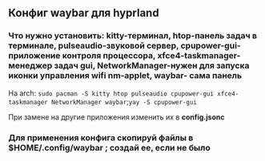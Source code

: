 ## Конфиг waybar для hyprland

### Что нужно установить: kitty-терминал, htop-панель задач в терминале, pulseaudio-звуковой сервер, cpupower-gui- приложение контроля процессора, xfce4-taskmanager-менеджер задач gui, NetworkManager-нужен для запуска иконки управления wifi nm-applet, waybar- сама панель

На arch: ```sudo pacman -S kitty htop pulseaudio cpupower-gui xfce4-taskmanager NetworkManager waybar```;```yay -S cpupower-gui```

При замене на другие приложения изменить их в **config.jsonc**

### Для применения конфига скопируй файлы в $HOME/.config/waybar ; создай ее, если не было